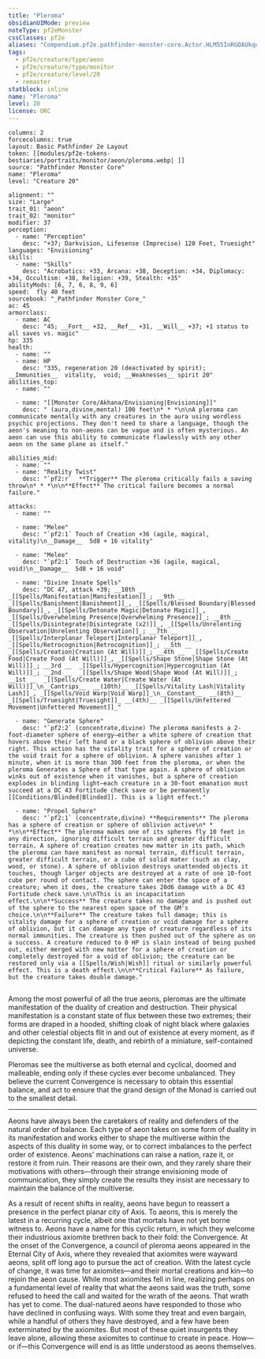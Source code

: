 ```yaml
---
title: "Pleroma"
obsidianUIMode: preview
noteType: pf2eMonster
cssClasses: pf2e
aliases: "Compendium.pf2e.pathfinder-monster-core.Actor.HLM55InRGOAUkqoH" 
tags:
  - pf2e/creature/type/aeon
  - pf2e/creature/type/monitor
  - pf2e/creature/level/20
  - remaster
statblock: inline
name: "Pleroma"
level: 20
license: ORC
---
```


```statblock
columns: 2
forcecolumns: true
layout: Basic Pathfinder 2e Layout
token: [[modules/pf2e-tokens-bestiaries/portraits/monitor/aeon/pleroma.webp| ]]
source: "Pathfinder Monster Core"
name: "Pleroma"
level: "Creature 20"

alignment: ""
size: "Large"
trait_01: "aeon"
trait_02: "monitor"
modifier: 37
perception:
  - name: "Perception"
    desc: "+37; Darkvision, Lifesense (Imprecise) 120 Feet, Truesight"
languages: "Envisioning"
skills:
  - name: "Skills"
    desc: "Acrobatics: +33, Arcana: +38, Deception: +34, Diplomacy: +34, Occultism: +38, Religion: +39, Stealth: +35"
abilityMods: [6, 7, 6, 8, 9, 6]
speed:  fly 40 feet
sourcebook: "_Pathfinder Monster Core_"
ac: 45
armorclass:
  - name: AC
    desc: "45; __Fort__ +32, __Ref__ +31, __Will__ +37; +1 status to all saves vs. magic"
hp: 335
health:
  - name: ""
  - name: HP
    desc: "335, regeneration 20 (deactivated by spirit); __Immunities__  vitality,  void; __Weaknesses__ spirit 20"
abilities_top:
  - name: ""

  - name: "[[Monster Core/Akhana/Envisioning|Envisioning]]"
    desc: " (aura,divine,mental) 100 feet\n* * *\n\nA pleroma can communicate mentally with any creatures in the aura using wordless psychic projections. They don't need to share a language, though the aeon's meaning to non-aeons can be vague and is often mysterious. An aeon can use this ability to communicate flawlessly with any other aeon on the same plane as itself."

abilities_mid:
  - name: ""
  - name: "Reality Twist"
    desc: "`pf2:r`  **Trigger** The pleroma critically fails a saving throw\n* * *\n\n**Effect** The critical failure becomes a normal failure."

attacks:
  - name: ""

  - name: "Melee"
    desc: "`pf2:1` Touch of Creation +36 (agile, magical, vitality)\n__Damage__  5d8 + 16 vitality"

  - name: "Melee"
    desc: "`pf2:1` Touch of Destruction +36 (agile, magical, void)\n__Damage__  5d8 + 16 void"

  - name: "Divine Innate Spells"
    desc: "DC 47, attack +39; __10th __  _[[Spells/Manifestation|Manifestation]]_; __9th __  _[[Spells/Banishment|Banishment]]_, _[[Spells/Blessed Boundary|Blessed Boundary]]_, _[[Spells/Detonate Magic|Detonate Magic]]_, _[[Spells/Overwhelming Presence|Overwhelming Presence]]_; __8th __  _[[Spells/Disintegrate|Disintegrate (x2)]]_, _[[Spells/Unrelenting Observation|Unrelenting Observation]]_; __7th __  _[[Spells/Interplanar Teleport|Interplanar Teleport]]_, _[[Spells/Retrocognition|Retrocognition]]_; __5th __  _[[Spells/Creation|Creation (At Will)]]_; __4th __  _[[Spells/Create Food|Create Food (At Will)]]_, _[[Spells/Shape Stone|Shape Stone (At Will)]]_; __3rd __  _[[Spells/Hypercognition|Hypercognition (At Will)]]_; __2nd __  _[[Spells/Shape Wood|Shape Wood (At Will)]]_; __1st __  _[[Spells/Create Water|Create Water (At Will)]]_\n__Cantrips__  __(10th)__ _[[Spells/Vitality Lash|Vitality Lash]]_, _[[Spells/Void Warp|Void Warp]]_\n__Constant__  __(8th)__ _[[Spells/Truesight|Truesight]]_ __(4th)__ _[[Spells/Unfettered Movement|Unfettered Movement]]_"

  - name: "Generate Sphere"
    desc: "`pf2:2` (concentrate,divine) The pleroma manifests a 2-foot-diameter sphere of energy—either a white sphere of creation that hovers above their left hand or a black sphere of oblivion above their right. This action has the vitality trait for a sphere of creation or the void trait for a sphere of oblivion. A sphere vanishes after 1 minute, when it is more than 300 feet from the pleroma, or when the pleroma Generates a Sphere of that type again. A sphere of oblivion winks out of existence when it vanishes, but a sphere of creation explodes in blinding light—each creature in a 30-foot emanation must succeed at a DC 43 Fortitude check save or be permanently [[Conditions/Blinded|Blinded]]. This is a light effect."

  - name: "Propel Sphere"
    desc: "`pf2:1` (concentrate,divine) **Requirements** The pleroma has a sphere of creation or sphere of oblivion active\n* * *\n\n**Effect** The pleroma makes one of its spheres fly 10 feet in any direction, ignoring difficult terrain and greater difficult terrain. A sphere of creation creates new matter in its path, which the pleroma can have manifest as normal terrain, difficult terrain, greater difficult terrain, or a cube of solid mater (such as clay, wood, or stone). A sphere of oblivion destroys unattended objects it touches, though larger objects are destroyed at a rate of one 10-foot cube per round of contact. The sphere can enter the space of a creature; when it does, the creature takes 20d6 damage with a DC 43 Fortitude check save.\n\nThis is an incapacitation effect.\n\n**Success** The creature takes no damage and is pushed out of the sphere to the nearest open space of the GM's choice.\n\n**Failure** The creature takes full damage; this is vitality damage for a sphere of creation or void damage for a sphere of oblivion, but it can damage any type of creature regardless of its normal immunities. The creature is then pushed out of the sphere as on a success. A creature reduced to 0 HP is slain instead of being pushed out, either merged with new matter for a sphere of creation or completely destroyed for a void of oblivion; the creature can be restored only via a [[Spells/Wish|Wish]] ritual or similarly powerful effect. This is a death effect.\n\n**Critical Failure** As failure, but the creature takes double damage."
 
```



Among the most powerful of all the true aeons, pleromas are the ultimate manifestation of the duality of creation and destruction. Their physical manifestation is a constant state of flux between these two extremes; their forms are draped in a hooded, shifting cloak of night black where galaxies and other celestial objects flit in and out of existence at every moment, as if depicting the constant life, death, and rebirth of a miniature, self-contained universe.

Pleromas see the multiverse as both eternal and cyclical, doomed and malleable, ending only if these cycles ever become unbalanced. They believe the current Convergence is necessary to obtain this essential balance, and act to ensure that the grand design of the Monad is carried out to the smallest detail.

* * *

Aeons have always been the caretakers of reality and defenders of the natural order of balance. Each type of aeon takes on some form of duality in its manifestation and works either to shape the multiverse within the aspects of this duality in some way, or to correct imbalances to the perfect order of existence. Aeons' machinations can raise a nation, raze it, or restore it from ruin. Their reasons are their own, and they rarely share their motivations with others—through their strange envisioning mode of communication, they simply create the results they insist are necessary to maintain the balance of the multiverse.

As a result of recent shifts in reality, aeons have begun to reassert a presence in the perfect planar city of Axis. To aeons, this is merely the latest in a recurring cycle, albeit one that mortals have not yet borne witness to. Aeons have a name for this cyclic return, in which they welcome their industrious axiomite brethren back to their fold: the Convergence. At the onset of the Convergence, a council of pleroma aeons appeared in the Eternal City of Axis, where they revealed that axiomites were wayward aeons, split off long ago to pursue the act of creation. With the latest cycle of change, it was time for axiomites—and their mortal creations and kin—to rejoin the aeon cause. While most axiomites fell in line, realizing perhaps on a fundamental level of reality that what the aeons said was the truth, some refused to heed the call and waited for the wrath of the aeons. That wrath has yet to come. The dual-natured aeons have responded to those who have declined in confusing ways. With some they treat and even bargain, while a handful of others they have destroyed, and a few have been exterminated by the axiomites. But most of these quiet insurgents they leave alone, allowing these axiomites to continue to create in peace. How—or if—this Convergence will end is as little understood as aeons themselves.
